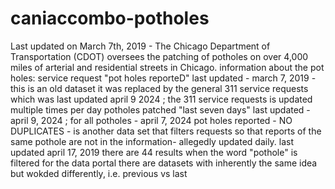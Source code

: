 # caniaccombo-potholes
Last updated on March 7th, 2019 - The Chicago Department of Transportation (CDOT) oversees the patching of potholes on over 4,000 miles of arterial and residential streets in Chicago. 
information about the pot holes: 
service request "pot holes reporteD" last updated - march 7, 2019 - this is an old dataset it was replaced by the general 311 service requests which was last updated april 9 2024 ; the 311 service requests is updated multiple times per day
potholes patched "last seven days" last updated - april 9, 2024 ; for all potholes - april 7, 2024
pot holes reported - NO DUPLICATES - is another data set that filters requests so that reports of the same pothole are not in the information- allegedly updated daily. last updated april 17, 2019
there are 44 results when the word "pothole" is filtered for the data portal
there are datasets with inherently the same idea but wokded differently, i.e. previous vs last
